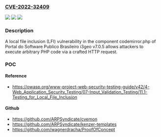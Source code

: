 ### [CVE-2022-32409](https://cve.mitre.org/cgi-bin/cvename.cgi?name=CVE-2022-32409)
![](https://img.shields.io/static/v1?label=Product&message=n%2Fa&color=blue)
![](https://img.shields.io/static/v1?label=Version&message=n%2Fa&color=blue)
![](https://img.shields.io/static/v1?label=Vulnerability&message=n%2Fa&color=brighgreen)

### Description

A local file inclusion (LFI) vulnerability in the component codemirror.php of Portal do Software Publico Brasileiro i3geo v7.0.5 allows attackers to execute arbitrary PHP code via a crafted HTTP request.

### POC

#### Reference
- https://owasp.org/www-project-web-security-testing-guide/v42/4-Web_Application_Security_Testing/07-Input_Validation_Testing/11.1-Testing_for_Local_File_Inclusion

#### Github
- https://github.com/ARPSyndicate/cvemon
- https://github.com/ARPSyndicate/kenzer-templates
- https://github.com/wagnerdracha/ProofOfConcept

